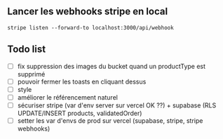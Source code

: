 ## Lancer les webhooks stripe en local

`stripe listen --forward-to localhost:3000/api/webhook`

## Todo list

- [ ] fix suppression des images du bucket quand un productType est supprimé
- [ ] pouvoir fermer les toasts en cliquant dessus
- [ ] style
- [ ] améliorer le référencement naturel
- [ ] sécuriser stripe (var d'env server sur vercel OK ??) + supabase (RLS UPDATE/INSERT products, validatedOrder)
- [ ] setter les var d'envs de prod sur vercel (supabase, stripe, stripe webhooks)
